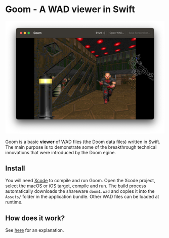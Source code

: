 # Goom - A WAD viewer in Swift

![Goom window](docs/images/goom.png)

Goom is a basic **viewer** of WAD files (the Doom data files) written in Swift. The main purpose is to demonstrate some of the breakthrough technical innovations that were introduced by the Doom egine.

## Install

You will need [Xcode](https://developer.apple.com/xcode/) to compile and run Goom. Open the Xcode project, select the macOS or iOS target, compile and run. The build process automatically downloads the shareware `doom1.wad` and copies it into the `Assets/` folder in the application bundle. Other WAD files can be loaded at runtime.

## How does it work?

See [here](https://secondchoice.github.io/Goom/) for an explanation.
